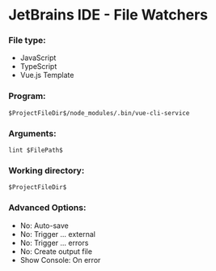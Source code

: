 # JetBrains IDE - File Watchers

### File type:

*   JavaScript
*   TypeScript
*   Vue.js Template

### Program:
```
$ProjectFileDir$/node_modules/.bin/vue-cli-service
```
### Arguments:
```
lint $FilePath$
```
### Working directory:
```
$ProjectFileDir$
```
### Advanced Options:

*   No: Auto-save
*   No: Trigger ... external
*   No: Trigger ... errors
*   No: Create output file
*   Show Console: On error
